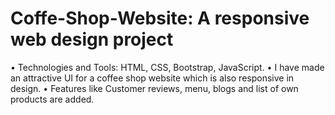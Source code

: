 ﻿# Coffe-Shop-Website: A responsive web design project
 •	Technologies and Tools: HTML, CSS, Bootstrap, JavaScript.
 •	I have made an attractive UI for a coffee shop website which is also responsive in design.
 •	Features like Customer reviews, menu, blogs and list of own products are added.

